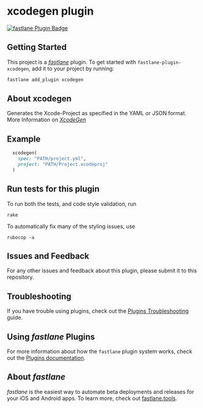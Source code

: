# xcodegen plugin

[![fastlane Plugin Badge](https://rawcdn.githack.com/fastlane/fastlane/master/fastlane/assets/plugin-badge.svg)](https://rubygems.org/gems/fastlane-plugin-xcodegen)

## Getting Started

This project is a [_fastlane_](https://github.com/fastlane/fastlane) plugin. To get started with `fastlane-plugin-xcodegen`, add it to your project by running:

```bash
fastlane add_plugin xcodegen
```

## About xcodegen

Generates the Xcode-Project as specified in the YAML or JSON format.
More Information on [_XcodeGen_](https://github.com/yonaskolb/XcodeGen)


## Example

```ruby
  xcodegen(
  	spec: "PATH/project.yml",
  	project: "PATH/Project.xcodeproj"
  )
```

## Run tests for this plugin

To run both the tests, and code style validation, run

```
rake
```

To automatically fix many of the styling issues, use
```
rubocop -a
```

## Issues and Feedback

For any other issues and feedback about this plugin, please submit it to this repository.

## Troubleshooting

If you have trouble using plugins, check out the [Plugins Troubleshooting](https://docs.fastlane.tools/plugins/plugins-troubleshooting/) guide.

## Using _fastlane_ Plugins

For more information about how the `fastlane` plugin system works, check out the [Plugins documentation](https://docs.fastlane.tools/plugins/create-plugin/).

## About _fastlane_

_fastlane_ is the easiest way to automate beta deployments and releases for your iOS and Android apps. To learn more, check out [fastlane.tools](https://fastlane.tools).
